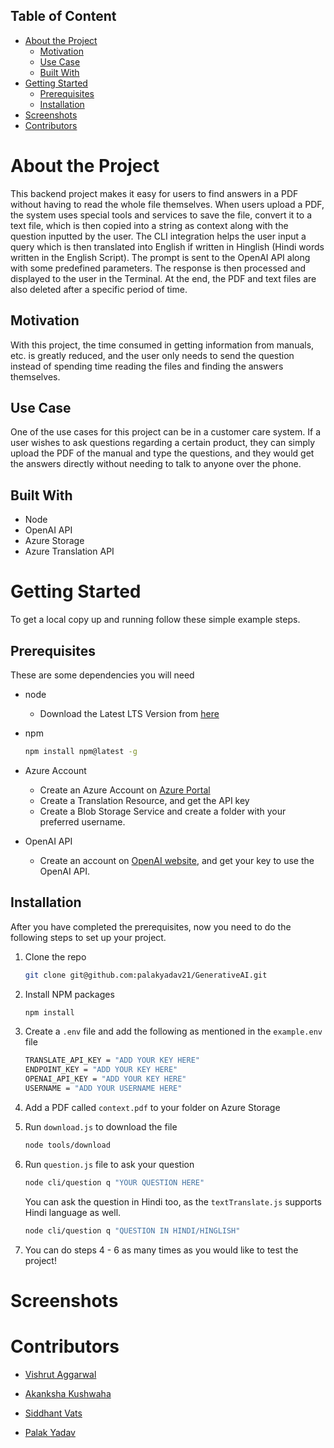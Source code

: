 ## Table of Content

- [About the Project](#about-the-project)
    - [Motivation](#motivation)
    - [Use Case](#use-case)
    - [Built With](#built-with)
- [Getting Started](#getting-started)
    - [Prerequisites](#prerequisites)
    - [Installation](#installation)
- [Screenshots](#screenshots)
- [Contributors](#contributors)

# About the Project 

This backend project makes it easy for users to find answers in a PDF without having to read the whole file themselves. When users upload a PDF, the system uses special tools and services to save the file, convert it to a text file, which is then copied into a string as context along with the question inputted by the user. The CLI integration helps the user input a query which is then translated into English if written in Hinglish (Hindi words written in the English Script). The prompt is sent to the OpenAI API along with some predefined parameters. The response is then processed and displayed to the user in the Terminal. At the end, the PDF and text files are also deleted after a specific period of time.


## Motivation

With this project, the time consumed in getting information from manuals, etc. is greatly reduced, and the user only needs to send the question instead of spending time reading the files and finding the answers themselves. 


## Use Case

One of the use cases for this project can be in a customer care system. If a user wishes to ask questions regarding a certain product, they can simply upload the PDF of the manual and type the questions, and they would get the answers directly without needing to talk to anyone over the phone.


## Built With

- Node
- OpenAI API
- Azure Storage
- Azure Translation API


# Getting Started

To get a local copy up and running follow these simple example steps.

## Prerequisites

These are some dependencies you will need
* node
    - Download the Latest LTS Version from [here](https://nodejs.org/en/download)

* npm

  ```sh
  npm install npm@latest -g
  ```

* Azure Account
    - Create an Azure Account on [Azure Portal](https://portal.azure.com/) 
    - Create a Translation Resource, and get the API key
    - Create a Blob Storage Service and create a folder with your preferred username.

* OpenAI API 
    - Create an account on [OpenAI website](https://openai.com/), and get your key to use the OpenAI API.

## Installation

After you have completed the prerequisites, now you need to do the following steps to set up your project.

1. Clone the repo

   ```sh
   git clone git@github.com:palakyadav21/GenerativeAI.git
   ````

2. Install NPM packages

   ```sh
   npm install
   ```

3. Create a `.env` file and add the following as mentioned in the `example.env` file

    ```sh
    TRANSLATE_API_KEY = "ADD YOUR KEY HERE"
    ENDPOINT_KEY = "ADD YOUR KEY HERE"
    OPENAI_API_KEY = "ADD YOUR KEY HERE"
    USERNAME = "ADD YOUR USERNAME HERE"
    ```

4. Add a PDF called `context.pdf` to your folder on Azure Storage

5. Run `download.js` to download the file

    ```sh
    node tools/download
    ```

6. Run `question.js` file to ask your question

    ```sh
    node cli/question q "YOUR QUESTION HERE"
    ```

    You can ask the question in Hindi too, as the `textTranslate.js` supports Hindi language as well.

    ```sh
    node cli/question q "QUESTION IN HINDI/HINGLISH"
    ```

7. You can do steps 4 - 6 as many times as you would like to test the project!

# Screenshots


# Contributors

- [Vishrut Aggarwal](https://github.com/VishrutAggarwal/)

- [Akanksha Kushwaha](https://github.com/aku1310/)

- [Siddhant Vats](https://github.com/siddhantvats05/)

- [Palak Yadav](https://github.com/palakyadav21/)